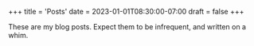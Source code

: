 +++
title = 'Posts'
date = 2023-01-01T08:30:00-07:00
draft = false
+++

These are my blog posts. Expect them to be infrequent, and written on a whim.
